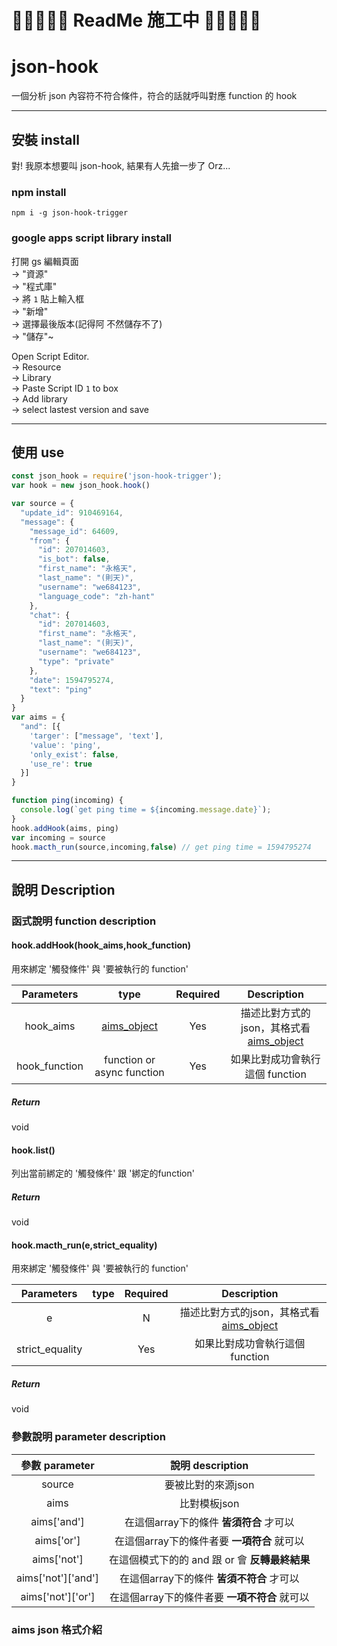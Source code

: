 # 🚧🚧🚧🚧🚧 ReadMe 施工中 🚧🚧🚧🚧🚧

# json-hook

一個分析 json 內容符不符合條件，符合的話就呼叫對應 function 的 hook

* * *

## 安裝 install

對! 我原本想要叫 json-hook, 結果有人先搶一步了 Orz...

### npm install

    npm i -g json-hook-trigger

### google apps script library install

打開 gs 編輯頁面  
-> "資源"  
-> "程式庫"  
-> 將 `1` 貼上輸入框  
-> "新增"  
-> 選擇最後版本(記得阿 不然儲存不了)  
-> "儲存"~    

Open Script Editor.  
-> Resource  
-> Library  
-> Paste Script ID `1` to box  
-> Add library  
-> select lastest version and save    

* * *

## 使用 use

```javascript
const json_hook = require('json-hook-trigger');
var hook = new json_hook.hook()

var source = {
  "update_id": 910469164,
  "message": {
    "message_id": 64609,
    "from": {
      "id": 207014603,
      "is_bot": false,
      "first_name": "永格天",
      "last_name": "(則天)",
      "username": "we684123",
      "language_code": "zh-hant"
    },
    "chat": {
      "id": 207014603,
      "first_name": "永格天",
      "last_name": "(則天)",
      "username": "we684123",
      "type": "private"
    },
    "date": 1594795274,
    "text": "ping"
  }
}
var aims = {
  "and": [{
    'targer': ["message", 'text'],
    'value': 'ping',
    'only_exist': false,
    'use_re': true
  }]
}

function ping(incoming) {
  console.log(`get ping time = ${incoming.message.date}`);
}
hook.addHook(aims, ping)
var incoming = source
hook.macth_run(source,incoming,false) // get ping time = 1594795274
```

* * *

## 說明 Description

### 函式說明 function description

#### hook.addHook(hook_aims,hook_function)

用來綁定 '觸發條件' 與 '要被執行的 function'

|   Parameters  |             type            | Required |                   Description                  |
| :-----------: | :-------------------------: | :------: | :--------------------------------------------: |
|   hook_aims   | [aims_object](#aims_object) |    Yes   | 描述比對方式的json，其格式看   [aims_object](#aims_object) |
| hook_function |  function or async function |    Yes   |              如果比對成功會執行這個 function              |

##### Return

void


#### hook.list()
列出當前綁定的 '觸發條件' 跟 '綁定的function'
##### Return
void

#### hook.macth_run(e,strict_equality)

用來綁定 '觸發條件' 與 '要被執行的 function'

|   Parameters  |             type            | Required |                   Description                  |
| :-----------: | :-------------------------: | :------: | :--------------------------------------------: |
|   e   |  |    N   | 描述比對方式的json，其格式看   [aims_object](#aims_object) |
| strict_equality |   |    Yes   |              如果比對成功會執行這個 function              |

##### Return

void


### 參數說明 parameter description

|    參數 parameter    |         說明 description         |
| :----------------: | :----------------------------: |
|       source       |           要被比對的來源json          |
|        aims        |            比對模板json            |
|     aims['and']    |    在這個array下的條件 **皆須符合** 才可以   |
|     aims['or']     |   在這個array下的條件者要 **一項符合** 就可以  |
|     aims['not']    | 在這個模式下的的 and 跟 or 會 **反轉最終結果** |
| aims['not']['and'] |   在這個array下的條件 **皆須不符合** 才可以   |
|  aims['not']['or'] |  在這個array下的條件者要 **一項不符合** 就可以  |

### aims json 格式介紹

```javascript

```
